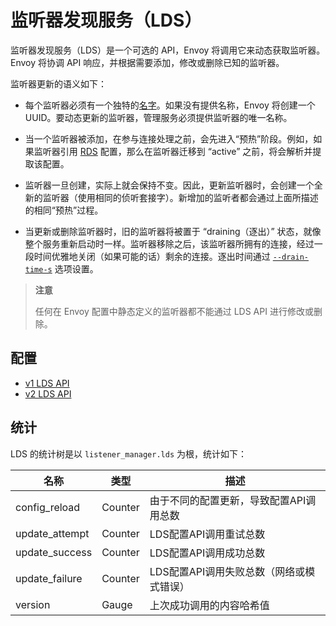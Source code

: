 # 监听器发现服务（LDS）

监听器发现服务（LDS）是一个可选的 API，Envoy 将调用它来动态获取监听器。Envoy 将协调 API 响应，并根据需要添加，修改或删除已知的监听器。

监听器更新的语义如下：

- 每个监听器必须有一个独特的[名字](https://www.envoyproxy.io/docs/envoy/latest/api-v1/listeners/listeners.md#config-listeners-name)。如果没有提供名称，Envoy 将创建一个 UUID。要动态更新的监听器，管理服务必须提供监听器的唯一名称。

- 当一个监听器被添加，在参与连接处理之前，会先进入“预热”阶段。例如，如果监听器引用 [RDS](../http_conn_man/rds.md#config-http-conn-man-rds) 配置，那么在监听器迁移到 “active” 之前，将会解析并提取该配置。

- 监听器一旦创建，实际上就会保持不变。因此，更新监听器时，会创建一个全新的监听器（使用相同的侦听套接字）。新增加的监听者都会通过上面所描述的相同“预热”过程。

- 当更新或删除监听器时，旧的监听器将被置于 “draining（逐出）” 状态，就像整个服务重新启动时一样。监听器移除之后，该监听器所拥有的连接，经过一段时间优雅地关闭（如果可能的话）剩余的连接。逐出时间通过 [`--drain-time-s`](../../operations/cli.md#cmdoption-drain-time-s) 选项设置。

> **注意**
>
> 任何在 Envoy 配置中静态定义的监听器都不能通过 LDS API 进行修改或删除。

## 配置

- [v1 LDS API](https://www.envoyproxy.io/docs/envoy/latest/api-v1/listeners/lds.html#config-listeners-lds-v1)
- [v2 LDS API](../overview/v2_overview.md#v2-grpc-streaming-endpoints)

## 统计

LDS 的统计树是以 `listener_manager.lds` 为根，统计如下：

|	名称	|	类型	|	描述	|
| ---- | ---- | ---- |
|	config_reload	|	Counter	|	由于不同的配置更新，导致配置API调用总数	|
|	update_attempt	|	Counter	|	LDS配置API调用重试总数	|
|	update_success	|	Counter	|	LDS配置API调用成功总数	|
|	update_failure	|	Counter	|	LDS配置API调用失败总数（网络或模式错误）	|
|	version	|	Gauge	|	上次成功调用的内容哈希值	|
